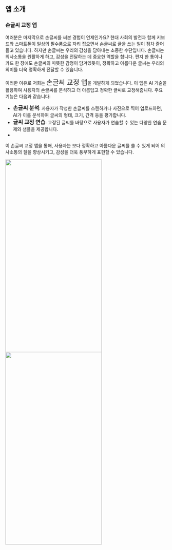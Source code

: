 
## 앱 소개

### 손글씨 교정 앱

여러분은 마지막으로 손글씨를 써본 경험이 언제인가요? 현대 사회의 발전과 함께 키보드와 스마트폰이 일상의 필수품으로 자리 잡으면서 손글씨로 글을 쓰는 일이 점차 줄어들고 있습니다. 하지만 손글씨는 우리의 감성을 담아내는 소중한 수단입니다. 손글씨는 의사소통을 원활하게 하고, 감성을 전달하는 데 중요한 역할을 합니다. 편지 한 통이나 카드 한 장에도 손글씨의 따뜻한 감정이 담겨있듯이, 정확하고 아름다운 글씨는 우리의 의미를 더욱 명확하게 전달할 수 있습니다.

이러한 이유로 저희는 <span style="font-size:1.5em;">손글씨 교정 앱</span>을 개발하게 되었습니다. 이 앱은 AI 기술을 활용하여 사용자의 손글씨를 분석하고 더 아름답고 정확한 글씨로 교정해줍니다. 주요 기능은 다음과 같습니다:

- <span style="font-size:1.2em;">**손글씨 분석**</span>: 사용자가 작성한 손글씨를 스캔하거나 사진으로 찍어 업로드하면, AI가 이를 분석하여 글씨의 형태, 크기, 간격 등을 평가합니다.
- <span style="font-size:1.2em;">**글씨 교정 연습**</span>: 교정된 글씨를 바탕으로 사용자가 연습할 수 있는 다양한 연습 문제와 샘플을 제공합니다.
- 
이 손글씨 교정 앱을 통해, 사용자는 보다 정확하고 아름다운 글씨를 쓸 수 있게 되어 의사소통의 질을 향상시키고, 감성을 더욱 풍부하게 표현할 수 있습니다.

<img src= "https://github.com/Daehox/Handwriting-correction-App/assets/173144919/8bec167a-262e-42ed-ad69-a37e76e7afc3" width="300" height="600">


<img src= "https://github.com/Daehox/Handwriting-correction-App/assets/173144919/5ce3a78f-9585-48fb-90b5-81eead060a51" width="300" height="600">
